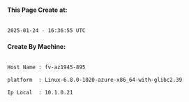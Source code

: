 
   
#### This Page Create at:

```bash

2025-01-24 - 16:36:55 UTC

```

#### Create By Machine:

```bash

Host Name : fv-az1945-895

platform  : Linux-6.8.0-1020-azure-x86_64-with-glibc2.39

Ip Local  : 10.1.0.21

```

